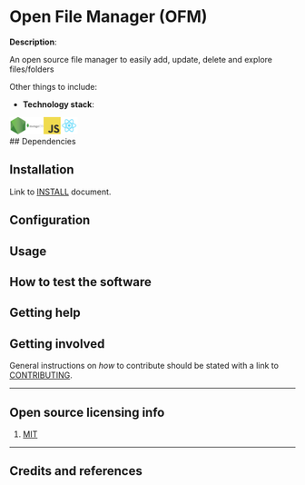 # Open File Manager (OFM)

**Description**:

An open source file manager to easily add, update, delete and explore files/folders

Other things to include:

  - **Technology stack**:
  <img align="left" alt="Node.js" width="30px" src="https://raw.githubusercontent.com/github/explore/80688e429a7d4ef2fca1e82350fe8e3517d3494d/topics/nodejs/nodejs.png" />
  <img align="left" alt="MongoDB" width="30px" src="https://raw.githubusercontent.com/github/explore/80688e429a7d4ef2fca1e82350fe8e3517d3494d/topics/mongodb/mongodb.png" />
  <img align="left" alt="JavaScript" width="30px" src="https://raw.githubusercontent.com/github/explore/80688e429a7d4ef2fca1e82350fe8e3517d3494d/topics/javascript/javascript.png" />
  <img align="left" alt="React" width="30px" src="https://raw.githubusercontent.com/github/explore/80688e429a7d4ef2fca1e82350fe8e3517d3494d/topics/react/react.png" />

<br />
<br />
## Dependencies

## Installation
Link to [INSTALL](INSTALL.md) document.

## Configuration

## Usage

## How to test the software

## Getting help

## Getting involved

General instructions on _how_ to contribute should be stated with a link to [CONTRIBUTING](CONTRIBUTING.md).

----

## Open source licensing info
1. [MIT][license-url]
----

## Credits and references



[license-url]: LICENSE